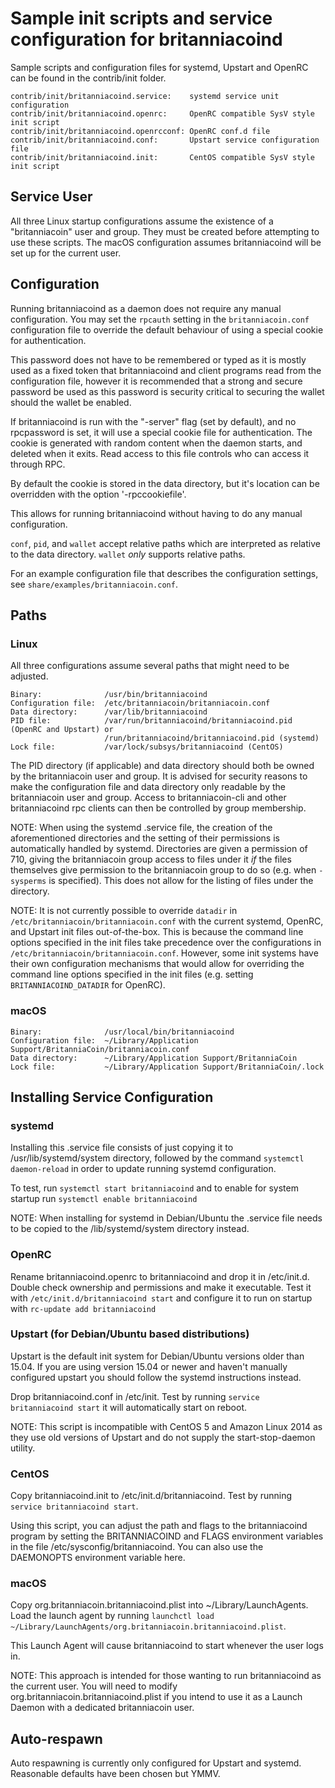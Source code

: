 Sample init scripts and service configuration for britanniacoind
==========================================================

Sample scripts and configuration files for systemd, Upstart and OpenRC
can be found in the contrib/init folder.

    contrib/init/britanniacoind.service:    systemd service unit configuration
    contrib/init/britanniacoind.openrc:     OpenRC compatible SysV style init script
    contrib/init/britanniacoind.openrcconf: OpenRC conf.d file
    contrib/init/britanniacoind.conf:       Upstart service configuration file
    contrib/init/britanniacoind.init:       CentOS compatible SysV style init script

Service User
---------------------------------

All three Linux startup configurations assume the existence of a "britanniacoin" user
and group.  They must be created before attempting to use these scripts.
The macOS configuration assumes britanniacoind will be set up for the current user.

Configuration
---------------------------------

Running britanniacoind as a daemon does not require any manual configuration. You may
set the `rpcauth` setting in the `britanniacoin.conf` configuration file to override
the default behaviour of using a special cookie for authentication.

This password does not have to be remembered or typed as it is mostly used
as a fixed token that britanniacoind and client programs read from the configuration
file, however it is recommended that a strong and secure password be used
as this password is security critical to securing the wallet should the
wallet be enabled.

If britanniacoind is run with the "-server" flag (set by default), and no rpcpassword is set,
it will use a special cookie file for authentication. The cookie is generated with random
content when the daemon starts, and deleted when it exits. Read access to this file
controls who can access it through RPC.

By default the cookie is stored in the data directory, but it's location can be overridden
with the option '-rpccookiefile'.

This allows for running britanniacoind without having to do any manual configuration.

`conf`, `pid`, and `wallet` accept relative paths which are interpreted as
relative to the data directory. `wallet` *only* supports relative paths.

For an example configuration file that describes the configuration settings,
see `share/examples/britanniacoin.conf`.

Paths
---------------------------------

### Linux

All three configurations assume several paths that might need to be adjusted.

    Binary:              /usr/bin/britanniacoind
    Configuration file:  /etc/britanniacoin/britanniacoin.conf
    Data directory:      /var/lib/britanniacoind
    PID file:            /var/run/britanniacoind/britanniacoind.pid (OpenRC and Upstart) or
                         /run/britanniacoind/britanniacoind.pid (systemd)
    Lock file:           /var/lock/subsys/britanniacoind (CentOS)

The PID directory (if applicable) and data directory should both be owned by the
britanniacoin user and group. It is advised for security reasons to make the
configuration file and data directory only readable by the britanniacoin user and
group. Access to britanniacoin-cli and other britanniacoind rpc clients can then be
controlled by group membership.

NOTE: When using the systemd .service file, the creation of the aforementioned
directories and the setting of their permissions is automatically handled by
systemd. Directories are given a permission of 710, giving the britanniacoin group
access to files under it _if_ the files themselves give permission to the
britanniacoin group to do so (e.g. when `-sysperms` is specified). This does not allow
for the listing of files under the directory.

NOTE: It is not currently possible to override `datadir` in
`/etc/britanniacoin/britanniacoin.conf` with the current systemd, OpenRC, and Upstart init
files out-of-the-box. This is because the command line options specified in the
init files take precedence over the configurations in
`/etc/britanniacoin/britanniacoin.conf`. However, some init systems have their own
configuration mechanisms that would allow for overriding the command line
options specified in the init files (e.g. setting `BRITANNIACOIND_DATADIR` for
OpenRC).

### macOS

    Binary:              /usr/local/bin/britanniacoind
    Configuration file:  ~/Library/Application Support/BritanniaCoin/britanniacoin.conf
    Data directory:      ~/Library/Application Support/BritanniaCoin
    Lock file:           ~/Library/Application Support/BritanniaCoin/.lock

Installing Service Configuration
-----------------------------------

### systemd

Installing this .service file consists of just copying it to
/usr/lib/systemd/system directory, followed by the command
`systemctl daemon-reload` in order to update running systemd configuration.

To test, run `systemctl start britanniacoind` and to enable for system startup run
`systemctl enable britanniacoind`

NOTE: When installing for systemd in Debian/Ubuntu the .service file needs to be copied to the /lib/systemd/system directory instead.

### OpenRC

Rename britanniacoind.openrc to britanniacoind and drop it in /etc/init.d.  Double
check ownership and permissions and make it executable.  Test it with
`/etc/init.d/britanniacoind start` and configure it to run on startup with
`rc-update add britanniacoind`

### Upstart (for Debian/Ubuntu based distributions)

Upstart is the default init system for Debian/Ubuntu versions older than 15.04. If you are using version 15.04 or newer and haven't manually configured upstart you should follow the systemd instructions instead.

Drop britanniacoind.conf in /etc/init.  Test by running `service britanniacoind start`
it will automatically start on reboot.

NOTE: This script is incompatible with CentOS 5 and Amazon Linux 2014 as they
use old versions of Upstart and do not supply the start-stop-daemon utility.

### CentOS

Copy britanniacoind.init to /etc/init.d/britanniacoind. Test by running `service britanniacoind start`.

Using this script, you can adjust the path and flags to the britanniacoind program by
setting the BRITANNIACOIND and FLAGS environment variables in the file
/etc/sysconfig/britanniacoind. You can also use the DAEMONOPTS environment variable here.

### macOS

Copy org.britanniacoin.britanniacoind.plist into ~/Library/LaunchAgents. Load the launch agent by
running `launchctl load ~/Library/LaunchAgents/org.britanniacoin.britanniacoind.plist`.

This Launch Agent will cause britanniacoind to start whenever the user logs in.

NOTE: This approach is intended for those wanting to run britanniacoind as the current user.
You will need to modify org.britanniacoin.britanniacoind.plist if you intend to use it as a
Launch Daemon with a dedicated britanniacoin user.

Auto-respawn
-----------------------------------

Auto respawning is currently only configured for Upstart and systemd.
Reasonable defaults have been chosen but YMMV.
